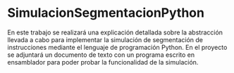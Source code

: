 # SimulacionSegmentacionPython
En este trabajo se realizará una explicación detallada sobre la abstracción llevada a cabo para implementar la simulación de segmentación de instrucciones mediante el lenguaje de programación Python. En el proyecto se adjuntará un documento de texto con un programa escrito en ensamblador para poder probar la funcionalidad de la simulación.
